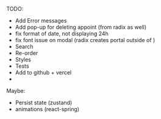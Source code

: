 TODO: 
 
 - Add Error messages 
 - Add pop-up for deleting appoint (from radix as well)
 - fix format of date, not displaying 24h 
 - fix font issue on modal (radix creates portal outside of )
 - Search 
 - Re-order
 - Styles
 - Tests
 - Add to github + vercel
 - 

Maybe: 
 - Persist state (zustand)
 - animations (react-spring)